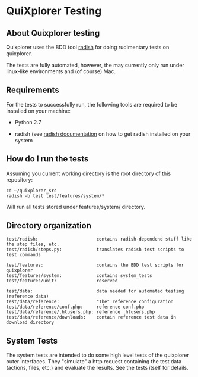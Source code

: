 QuiXplorer Testing
=============================================

## About Quixplorer testing

Quixplorer uses the BDD tool [radish](https://github.com/timofurrer/radish.git)
for doing rudimentary tests on quixplorer.

The tests are fully automated, however, the may currently only run under linux-like
environments and (of course) Mac.

## Requirements

For the tests to successfully run, the following tools are required to be installed
on your machine:

- Python 2.7

- radish (see [radish documentation](https://github.com/timofurrer/radish/blob/master/README.md)
on how to get radish installed on your system

## How do I run the tests

Assuming you current working directory is the root directory of this repository:

    cd ~/quixplorer_src
    radish -b test test/features/system/*

Will run all tests stored under features/system/ directory.

## Directory organization

    test/radish:                      contains radish-dependend stuff like the step files, etc.
    test/radish/steps.py:             translates radish test scripts to test commands

    test/features:                    contains the BDD test scripts for quixplorer
    test/features/system:             contains system_tests
    test/features/unit:               reserved

    test/data:                        data needed for automated testing (reference data)
    test/data/reference:              "The" reference configuration
    test/data/reference/conf.php:     reference conf.php
    test/data/reference/.htusers.php: reference .htusers.php
    test/data/reference/downloads:    contain reference test data in download directory

## System Tests

The system tests are intended to do some high level tests of the quixplorer outer interfaces.
They "simulate" a http request containing the test data (actions, files, etc.) and evaluate
the results. See the tests itself for details.


